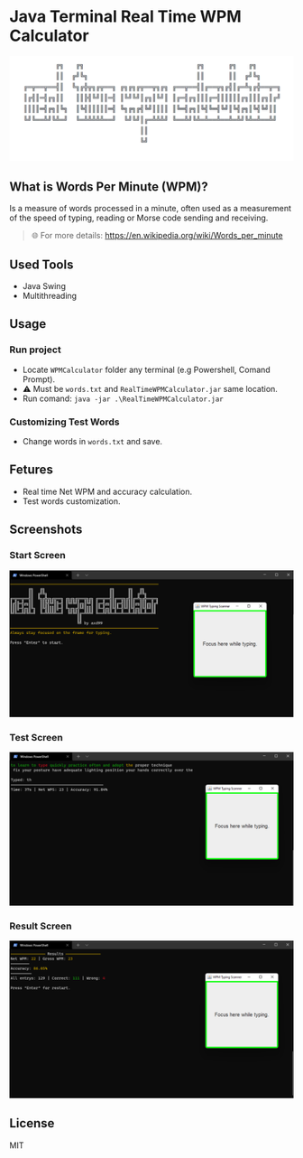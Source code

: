 # Java Terminal Real Time WPM Calculator
<p align="center">
  <img src="./images/banner.png"/> 
</p>

## What is Words Per Minute (WPM)?
Is a measure of words processed in a minute, often used as a measurement of the speed of typing, reading or Morse code sending and receiving.

> 🌐 For more details: https://en.wikipedia.org/wiki/Words_per_minute

## Used Tools
- Java Swing
- Multithreading

## Usage
### Run project
- Locate ```WPMCalculator``` folder any terminal (e.g Powershell, Comand Prompt).
- ⚠️ Must be ```words.txt``` and ```RealTimeWPMCalculator.jar``` same location.
- Run comand: ```java -jar .\RealTimeWPMCalculator.jar```

### Customizing Test Words
- Change words in ```words.txt``` and save.

## Fetures
- Real time Net WPM and accuracy calculation.
- Test words customization.

## Screenshots
### Start Screen
<img src="./images/1.png"/>

### Test Screen
<img src="./images/2.png"/>

### Result Screen
<img src="./images/3.png"/>

## License
MIT
